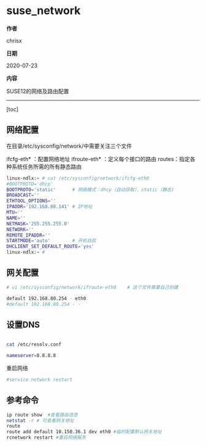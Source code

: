 # suse_network

**作者**

chrisx

**日期**

2020-07-23

**内容**

SUSE12的网络及路由配置

---

[toc]

## 网络配置

在目录/etc/sysconfig/network/中需要关注三个文件

ifcfg-eth* ：配置网络地址
ifroute-eth* ：定义每个接口的路由
routes：指定各种系统任务所需的所有静态路由

```sh
linux-ndlx:~ # cat /etc/sysconfig/network/ifcfg-eth0
#BOOTPROTO='dhcp'
BOOTPROTO='static'      # 网络模式：dhcp（自动获取）、static（静态)
BROADCAST=''
ETHTOOL_OPTIONS=''
IPADDR='192.168.80.141' # IP地址
MTU=''
NAME=''
NETMASK='255.255.255.0'
NETWORK=''
REMOTE_IPADDR=''
STARTMODE='auto'        # 开机自启
DHCLIENT_SET_DEFAULT_ROUTE='yes'
linux-ndlx:~ #

```

## 网关配置

```sh
# vi /etc/sysconfig/network/ifroute-eth0    # 这个文件需要自己创建

default 192.168.80.254 - eth0
#default 192.168.80.254 - -

```

## 设置DNS

```sh

cat /etc/resolv.conf

nameserver=8.8.8.8
```

重启网络

```sh
#service network restart
```

<!--
## hostname

# 之所以提到hostname，是因为最近使用的时候，因为是自己测试使用，没有配置静态ip，导致机器重启，hostname变了，强迫症不喜欢，百度了好多，都是修改hosts文件，就自己尝试了修改dhcp配置文件后，得到了解决，因此更新一下
# 静态IP
suse-linux:~ # hostnamectl set-hostname suse-linux --static
# dhcp IP   // dhcp获取的ip，当机器重启的时候，hostname会变成bogon，导致修改的hostname会不生效，但是/etc/HOSTNAME文件中，hostname依旧是设置的hostname，有以下解决方法
suse-linux:~ # vim /etc/sysconfig/network/dhcp
DHCLIENT_HOSTNAME_OPTION=""    # 默认是AUTO，会影响hostname
-->

## 参考命令

```sh
ip route show  #查看路由信息
netstat -r # 可查看网关地址
route
route add default 10.150.36.1 dev eth0 #临时配置默认网关地址
rcnetwork restart #重启网络服务

```
